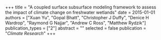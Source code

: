 +++
title = "A coupled surface subsurface modeling framework to assess the impact of climate change on freshwater wetlands"
date = 2015-01-01
authors = ["Xuan Yu", "Gopal Bhatt", "Christopher J Duffy", "Denice H Wardrop", "Raymond G Najjar", "Andrew C Ross", "Matthew Rydzik"]
publication_types = ["2"]
abstract = ""
selected = false
publication = "*Climate Research*"
+++

